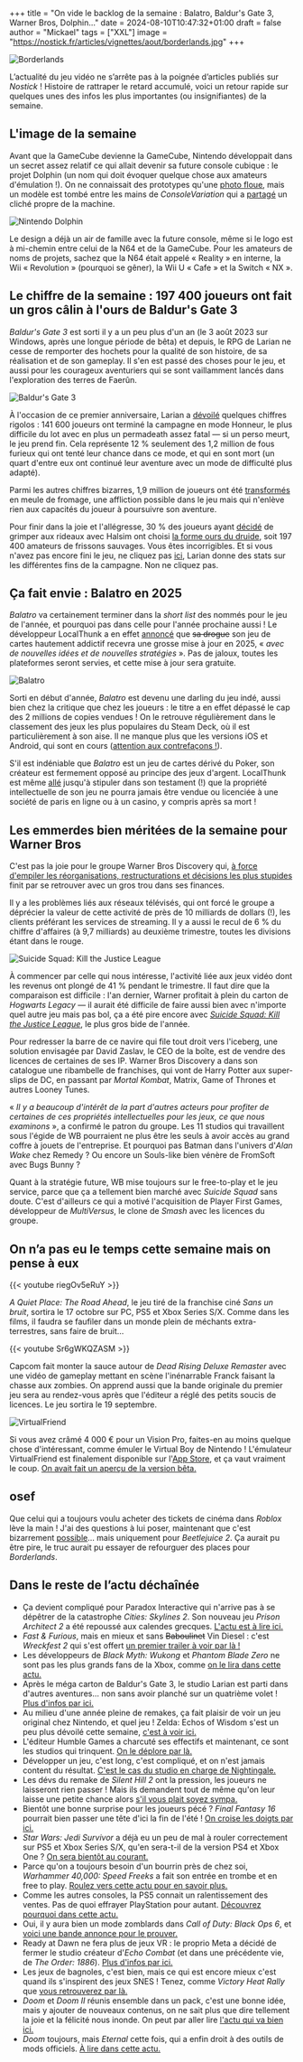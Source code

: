 +++
title = "On vide le backlog de la semaine : Balatro, Baldur's Gate 3, Warner Bros, Dolphin…"
date = 2024-08-10T10:47:32+01:00
draft = false
author = "Mickael"
tags = ["XXL"]
image = "https://nostick.fr/articles/vignettes/aout/borderlands.jpg"
+++

![Borderlands](borderlands.jpg "7 % sur Rottentomatoes.")

L’actualité du jeu vidéo ne s’arrête pas à la poignée d’articles publiés sur *Nostick* ! Histoire de rattraper le retard accumulé, voici un retour rapide sur quelques unes des infos les plus importantes (ou insignifiantes) de la semaine.

## L'image de la semaine

Avant que la GameCube devienne la GameCube, Nintendo développait dans un secret assez relatif ce qui allait devenir sa future console cubique : le projet Dolphin (un nom qui doit évoquer quelque chose aux amateurs d'émulation !). On ne connaissait des prototypes qu'une [photo floue](https://x.com/PaulFelixKelly/status/1820497980744716625), mais un modèle est tombé entre les mains de *ConsoleVariation* qui a [partagé](https://x.com/consolevariant/status/1820489954361016672) un cliché propre de la machine.

![Nintendo Dolphin](nintendo-dolphin.jpg "La Dolphin, c'est comme le Port Salut, c'est marqué dessus.")

Le design a déjà un air de famille avec la future console, même si le logo est à mi-chemin entre celui de la N64 et de la GameCube. Pour les amateurs de noms de projets, sachez que la N64 était appelé « Reality » en interne, la Wii « Revolution » (pourquoi se gêner), la Wii U « Cafe » et la Switch « NX ».

## Le chiffre de la semaine : 197 400 joueurs ont fait un gros câlin à l'ours de Baldur's Gate 3

*Baldur's Gate 3* est sorti il y a un peu plus d'un an (le 3 août 2023 sur Windows, après une longue période de bêta) et depuis, le RPG de Larian ne cesse de remporter des hochets pour la qualité de son histoire, de sa réalisation et de son gameplay. Il s'en est passé des choses pour le jeu, et aussi pour les courageux aventuriers qui se sont vaillamment lancés dans l'exploration des terres de Faerûn.

![Baldur's Gate 3](baldurs-gate-3.jpg "")

À l'occasion de ce premier anniversaire, Larian a [dévoilé](https://x.com/baldursgate3/status/1821187150081356110) quelques chiffres rigolos : 141 600 joueurs ont terminé la campagne en mode Honneur, le plus difficile du lot avec en plus un permadeath assez fatal — si un perso meurt, le jeu prend fin. Cela représente 12 % seulement des 1,2 million de fous furieux qui ont tenté leur chance dans ce mode, et qui en sont mort (un quart d'entre eux ont continué leur aventure avec un mode de difficulté plus adapté).

Parmi les autres chiffres bizarres, 1,9 million de joueurs ont été [transformés](https://x.com/baldursgate3/status/1821186927779004770) en meule de fromage, une affliction possible dans le jeu mais qui n'enlève rien aux capacités du joueur à poursuivre son aventure.

Pour finir dans la joie et l'allégresse, 30 % des joueurs ayant [décidé](https://x.com/baldursgate3/status/1821187589925122366) de grimper aux rideaux avec Halsim ont choisi [la forme ours du druide](https://nostick.fr/articles/2024/juillet/1207-baldurs-gate-3-sexe-ours/), soit 197 400 amateurs de frissons sauvages. Vous êtes incorrigibles. Et si vous n'avez pas encore fini le jeu, ne cliquez pas [ici](https://x.com/baldursgate3/status/1821188332770197871), Larian donne des stats sur les différentes fins de la campagne. Non ne cliquez pas.

## Ça fait envie : Balatro en 2025

*Balatro* va certainement terminer dans la *short list* des nommés pour le jeu de l'année, et pourquoi pas dans celle pour l'année prochaine aussi ! Le développeur LocalThunk a en effet [annoncé](https://x.com/BalatroGame/status/1821184855876804841) que ~~sa drogue~~ son jeu de cartes hautement addictif recevra une grosse mise à jour en 2025, « *avec de nouvelles idées et de nouvelles stratégies* ». Pas de jaloux, toutes les plateformes seront servies, et cette mise à jour sera gratuite.

![Balatro](balatro-2025.jpg "Mais qu'est-ce qui peut bien se cacher derrière les deux autres cartes ?")

Sorti en début d'année, *Balatro* est devenu une darling du jeu indé, aussi bien chez la critique que chez les joueurs : le titre a en effet dépassé le cap des 2 millions de copies vendues ! On le retrouve régulièrement dans le classement des jeux les plus populaires du Steam Deck, où il est particulièrement à son aise. Il ne manque plus que les versions iOS et Android, qui sont en cours ([attention aux contrefaçons !](https://nostick.fr/articles/2024/mai/3105-non-balatro-nest-pas-sur-mobile/)).

S'il est indéniable que *Balatro* est un jeu de cartes dérivé du Poker, son créateur est fermement opposé au principe des jeux d'argent. LocalThunk est même [allé](https://x.com/LocalThunk/status/1820752209765961746) jusqu'à stipuler dans son testament (!) que la propriété intellectuelle de son jeu ne pourra jamais être vendue ou licenciée à une société de paris en ligne ou à un casino, y compris après sa mort !


## Les emmerdes bien méritées de la semaine pour Warner Bros 

C'est pas la joie pour le groupe Warner Bros Discovery qui, [à force d'empiler les réorganisations, restructurations et décisions les plus stupides](https://nostick.fr/articles/2024/mars/warnerbros/) finit par se retrouver avec un gros trou dans ses finances. 

Il y a les problèmes liés aux réseaux télévisés, qui ont forcé le groupe a déprécier la valeur de cette activité de près de 10 milliards de dollars (!), les clients préférant les services de streaming. Il y a aussi le recul de 6 % du chiffre d'affaires (à 9,7 milliards) au deuxième trimestre, toutes les divisions étant dans le rouge.

![Suicide Squad: Kill the Justice League](suicide-squad-1.jpg "Les mauvais chiffres de WB ? Déso pas déso !")

À commencer par celle qui nous intéresse, l'activité liée aux jeux vidéo dont les revenus ont plongé de 41 % pendant le trimestre. Il faut dire que la comparaison est difficile : l'an dernier, Warner profitait à plein du carton de *Hogwarts Legacy* — il aurait été difficile de faire aussi bien avec n'importe quel autre jeu mais pas bol, ça a été pire encore avec [*Suicide Squad: Kill the Justice League*](https://nostick.fr/articles/2024/juillet/1507-test-suicide-squad-kill-the-justice-league/), le plus gros bide de l'année.

Pour redresser la barre de ce navire qui file tout droit vers l'iceberg, une solution envisagée par David Zaslav, le CEO de la boîte, est de vendre des licences de certaines de ses IP. Warner Bros Discovery a dans son catalogue une ribambelle de franchises, qui vont de Harry Potter aux super-slips de DC, en passant par *Mortal Kombat*, Matrix, Game of Thrones et autres Looney Tunes.

« *Il y a beaucoup d'intérêt de la part d'autres acteurs pour profiter de certaines de ces propriétés intellectuelles pour les jeux, ce que nous examinons* », a confirmé le patron du groupe. Les 11 studios qui travaillent sous l'égide de WB pourraient ne plus être les seuls à avoir accès au grand coffre à jouets de l'entreprise. Et pourquoi pas Batman dans l'univers d'*Alan Wake* chez Remedy ? Ou encore un Souls-like bien vénère de FromSoft avec Bugs Bunny ?

Quant à la stratégie future, WB mise toujours sur le free-to-play et le jeu service, parce que ça a tellement bien marché avec *Suicide Squad* sans doute. C'est d'ailleurs ce qui a motivé l'acquisition de Player First Games, développeur de *MultiVersus*, le clone de *Smash* avec les licences du groupe.

## On n’a pas eu le temps cette semaine mais on pense à eux

{{< youtube riegOv5eRuY >}} 

*A Quiet Place: The Road Ahead*, le jeu tiré de la franchise ciné *Sans un bruit*, sortira le 17 octobre sur PC, PS5 et Xbox Series S/X. Comme dans les films, il faudra se faufiler dans un monde plein de méchants extra-terrestres, sans faire de bruit…

{{< youtube Sr6gWKQZASM >}} 

Capcom fait monter la sauce autour de *Dead Rising Deluxe Remaster* avec une vidéo de gameplay mettant en scène l'inénarrable Franck faisant la chasse aux zombies. On apprend aussi que la bande originale du premier jeu sera au rendez-vous après que l'éditeur a réglé des petits soucis de licences. Le jeu sortira le 19 septembre.

![VirtualFriend](virtualfriend.jpg "")

Si vous avez crâmé 4 000 € pour un Vision Pro, faites-en au moins quelque chose d'intéressant, comme émuler le Virtual Boy de Nintendo ! L'émulateur VirtualFriend est finalement disponible sur l'[App Store](https://apps.apple.com/us/app/virtualfriend-vb-emulator/id6479948317?platform=vision), et ça vaut vraiment le coup. [On avait fait un aperçu de la version bêta.](https://nostick.fr/articles/2024/mai/0205-apercu-de-lemulateur-virtual-boy-pour-apple-vision-pro/)

## osef

Que celui qui a toujours voulu acheter des tickets de cinéma dans *Roblox* lève la main ! J'ai des questions à lui poser, maintenant que c'est bizarrement [possible](https://variety.com/2024/gaming/news/beetlejuice-2-movie-tickets-roblox-virtual-box-office-1236094529/)… mais uniquement pour *Beetlejuice 2*. Ça aurait pu être pire, le truc aurait pu essayer de refourguer des places pour *Borderlands*.

## Dans le reste de l’actu déchaînée

- Ça devient compliqué pour Paradox Interactive qui n'arrive pas à se dépêtrer de la catastrophe *Cities: Skylines 2*. Son nouveau jeu *Prison Architect 2* a été repoussé aux calendes grecques. [L'actu est à lire ici.](https://nostick.fr/articles/2024/aout/0508-prison-architect-2-report-paradox-interactive/)
- *Fast & Furious*, mais en mieux et sans ~~Baboulinet~~ Vin Diesel : c'est *Wreckfest 2* qui s'est offert [un premier trailer à voir par là !](https://nostick.fr/articles/2024/aout/0508-wreckfest-2-thq-nordic/)
- Les développeurs de *Black Myth: Wukong* et *Phantom Blade Zero* ne sont pas les plus grands fans de la Xbox, comme [on le lira dans cette actu.](https://nostick.fr/articles/2024/aout/0508-black-myth-wukong-phantom-blade-zero-xbox/)
- Après le méga carton de Baldur's Gate 3, le studio Larian est parti dans d'autres aventures… non sans avoir planché sur un quatrième volet ! [Plus d'infos par ici.](https://nostick.fr/articles/2024/aout/0508-baldurs-gate-4-larian-developpement/)
- Au milieu d'une année pleine de remakes, ça fait plaisir de voir un jeu original chez Nintendo, et quel jeu ! Zelda: Echos of Wisdom s'est un peu plus dévoilé cette semaine, [c'est à voir ici.](https://nostick.fr/articles/2024/aout/0508-zelda-echoes-of-wisdom-capacites-nintendo/)
- L'éditeur Humble Games a charcuté ses effectifs et maintenant, ce sont les studios qui trinquent. [On le déplore par là.](https://nostick.fr/articles/2024/aout/0608-chute-humble-games-bo-path-of-the-teal-lotus/)
- Développer un jeu, c'est long, c'est compliqué, et on n'est jamais content du résultat. [C'est le cas du studio en charge de Nightingale.](https://nostick.fr/articles/2024/aout/0608-nightingale-inflexion-developpeur-pas-content/)
- Les dévs du remake de *Silent Hill 2* ont la pression, les joueurs ne laisseront rien passer ! Mais ils demandent tout de même qu'on leur laisse une petite chance alors [s'il vous plait soyez sympa.](https://nostick.fr/articles/2024/aout/0708-silent-hill-2-developpeurs-donnez-chance/)
- Bientôt une bonne surprise pour les joueurs pécé ? *Final Fantasy 16* pourrait bien passer une tête d'ici la fin de l'été ! [On croise les doigts par ici.](https://nostick.fr/articles/2024/aout/0708-ff16-pc-ne-devrait-plus-trop-tarder/)
- *Star Wars: Jedi Survivor* a déjà eu un peu de mal à rouler correctement sur PS5 et Xbox Series S/X, qu'en sera-t-il de la version PS4 et Xbox One ? [On sera bientôt au courant.](https://nostick.fr/articles/2024/aout/0708-star-wars-jedi-survivor-ps4-xbox-one/)
- Parce qu'on a toujours besoin d'un bourrin près de chez soi, *Warhammer 40,000: Speed Freeks* a fait son entrée en trombe et en free to play. [Roulez vers cette actu pour en savoir plus.](https://nostick.fr/articles/2024/aout/0708-warhammer-40000-speed-freeks-bourrin-courses/)
- Comme les autres consoles, la PS5 connait un ralentissement des ventes. Pas de quoi effrayer PlayStation pour autant. [Découvrez pourquoi dans cette actu.](https://nostick.fr/articles/2024/aout/0708-ventes-ps5-playstation-q1-2024/)
- Oui, il y aura bien un mode zomblards dans *Call of Duty: Black Ops 6*, et [voici une bande annonce pour le prouver.](https://nostick.fr/articles/2024/aout/0708-call-of-duty-black-ops-6-mode-zombie/)
- Ready at Dawn ne fera plus de jeux VR : le proprio Meta a décidé de fermer le studio créateur d'*Echo Combat* (et dans une précédente vie, de *The Order: 1886*). [Plus d'infos par ici.](https://nostick.fr/articles/2024/aout/0808-meta-ferme-ready-at-dawn/)
- Les jeux de bagnoles, c'est bien, mais ce qui est encore mieux c'est quand ils s'inspirent des jeux SNES ! Tenez, comme *Victory Heat Rally* que [vous retrouverez par là.](https://nostick.fr/articles/2024/aout/0808-victory-heat-rally-viendra-faire-crisser-les-pneus/)
- *Doom* et *Doom II* réunis ensemble dans un pack, c'est une bonne idée, mais y ajouter de nouveaux contenus, on ne sait plus que dire tellement la joie et la félicité nous inonde. On peut par aller lire [l'actu qui va bien ici.](https://nostick.fr/articles/2024/aout/0808-doom-reunion-nouveautes/)
- *Doom* toujours, mais *Eternal* cette fois, qui a enfin droit à des outils de mods officiels. [À lire dans cette actu.](https://nostick.fr/articles/2024/aout/0908-doom-eternal-mod-officiel/)